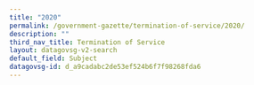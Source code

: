 ```yaml
---
title: "2020"
permalink: /government-gazette/termination-of-service/2020/
description: ""
third_nav_title: Termination of Service
layout: datagovsg-v2-search
default_field: Subject
datagovsg-id: d_a9cadabc2de53ef524b6f7f98268fda6
---
```

